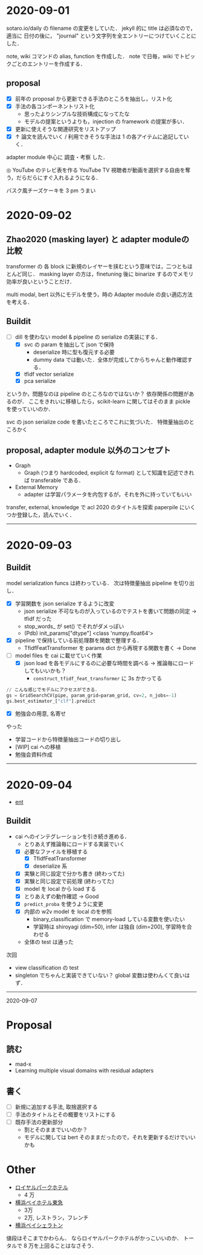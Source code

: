# 2020-09-01

sotaro.io/daily の filename の変更をしていた．
jekyll 的に title は必須なので，適当に 日付の後に，
"journal" という文字列を全エントリーにつけていくことにした．

note, wiki コマンドの alias, function を作成した．
note で日毎，wiki でトピックごとのエントリーを作成する．


## proposal

- [x] 前年の proposal から更新できる手法のところを抽出し，リスト化
- [x] 手法の各コンポーネントリスト化
  - 思ったよりシンプルな技術構成になってたな
  - モデルの提案というよりも，injection の framework の提案が多い．
- [x] 更新に使えそうな関連研究をリストアップ
- [x] ↑ 論文を読んでいく / 利用できそうな手法は 1 の各アイテムに追記していく．

adapter module 中心に 調査・考察 した．

◎ YouTube のテレビ表を作る
  YouTube TV
  視聴者が動画を選択する自由を奪う，だらだらにすぐ入れるようになる．

バスク風チーズケーキを 3 pm うまい


# 2020-09-02

## Zhao2020 (masking layer) と adapter moduleの比較
transformer の 各 block に新規のレイヤーを挟むという意味では，二つともほとんど同じ．
masking layer の方は，finetuning 後に binarize するのでメモリ効率が良いということだけ．

multi modal, bert 以外にモデルを使う，時の Adapter module の良い適応方法を考える．

## Buildit
- [ ] dill を使わない model & pipeline の serialize の実装にする．
  - [x] svc の param を抽出して json で保持
    - deserialize 時に型も復元する必要
    - dummy data では動いた．全体が完成してからちゃんと動作確認する．
  - [x] tfidf vector serialize
  - [x] pca serialize

というか，問題なのは pipeline のところなのではないか？
依存関係の問題があるのが．
ここをきれいに移植したら，scikit-learn に関してはそのまま pickle を使っていいのか．

svc の json serialize code を書いたところでこれに気づいた．
特徴量抽出のところかく

## proposal, adapter module 以外のコンセプト
- Graph
  - Graph (つまり hardcoded, explicit な format) として知識を記述できれば transferable である．
- External Memory
  - adapter は学習パラメータを内包するが，それを外に持っていてもいい

transfer, external, knowledge で acl 2020 のタイトルを探索
paperpile にいくつか登録した，読んでいく．

---

# 2020-09-03

## Buildit
model serialization funcs は終わっている．
次は特徴量抽出 pipeline を切り出し．

- [x] 学習関数を json serialize するように改変
  - json serialize 不可なものが入っているのでテストを書いて問題の同定 -> tfidf だった
  - stop_words_ が set() でそれがダメっぽい
  - (Pdb) init_params["dtype"] <class 'numpy.float64'>
- [x] pipeline で保持している前処理群を関数で整理する．
  - TfidfFeatTransformer を params dict から再現する関数を書く → Done
- [ ] model files を cai に載せていく作業
  - [x] json load を各モデルにするのに必要な時間を調べる → 推論毎にロードしてもいいかも？
    - `construct_tfidf_feat_transformer` に 3s かかってる

```python
// こんな感じでモデルにアクセスができる．
gs = GridSearchCV(pipe, param_grid=param_grid, cv=2, n_jobs=-1)
gs.best_estimator_["clf"].predict
```

- [x] 勉強会の用意, 名寄せ

やった
- 学習コードから特徴量抽出コードの切り出し
- [WIP] cai への移植
- 勉強会資料作成


---

# 2020-09-04

- [ent](http://entgo.io/)

## Buildit
- cai へのインテグレーションを引き続き進める．
  - とりあえず推論毎にロードする実装でいく
  - [x] 必要なファイルを移植する
    - [x] TfidfFeatTransformer
    - [x] deserialize 系
  - [x] 実験と同じ設定で分かち書き  (終わってた)
  - [x] 実験と同じ設定で前処理  (終わってた)
  - [x] model を local から load する
  - [x] とりあえずの動作確認 → Good
  - [x] `predict_proba` を使うように変更
  - [x] 内部の w2v model を local のを参照
    - binary_classification で memory-load している変数を使いたい
    - 学習時は shiroyagi (dim=50), infer は独自 (dim=200), 学習時を合わせる
  - 全体の test は通った

次回
- view classification の test
- singleton でちゃんと実装できていない？ global 変数は使わんくて良いはず．


---


2020-09-07

# Proposal

## 読む

- mad-x
- Learning multiple visual domains with residual adapters

## 書く
- [ ] 新規に追加する手法, 取捨選択する
- [ ] 手法のタイトルとその概要をリストにする
- [ ] 既存手法の更新部分
  - 割とそのままでいいのか？
  - モデルに関しては bert そのままだったので，それを更新するだけでいいかも


# Other

- [ロイヤルパークホテル](https://advance.reservation.jp/rphs/stay_pc/rsv/rsv_src_pln.aspx?hi_id=3&lang=ja-JP&dt=2020/09/19&mc=2&rc=1&pmin=0&le=1&pmax=2147483647&cond=or&cc=&st=0&ra=&du=0&pa=#175432)
  - 4 万
- [横浜ベイホテル東急](https://www.ozmall.co.jp/travel/stay/3/restaurant/)
  - 3万
  - 2万, レストラン，フレンチ
- [横浜ベイシェラトン](https://www.marriott.co.jp/hotels/travel/tyoys-yokohama-bay-sheraton-hotel-and-towers/)

値段はそこまでかわらん．
ならロイヤルパークホテルがかっこいいのか．
トータルで 8 万を上回ることはなさそう．
